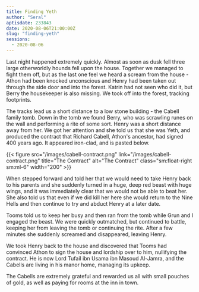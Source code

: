 ```yaml
---
title: Finding Yeth
author: "Seral"
aptisdate: 233843
date: 2020-08-06T21:00:00Z
slug: "finding-yeth"
sessions:
  - 2020-08-06
---
```


Last night happened extremely quickly. Almost as soon as dusk fell three large otherworldly hounds fell upon the house. Together we managed to fight them off, but as the last one feel we heard a scream from the house - Athon had been knocked unconscious and Henry had been taken out through the side door and into the forest. Katrin had not seen who did it, but Berry the housekeeper is also missing. We took off into the forest, tracking footprints.

The tracks lead us a short distance to a low stone building - the Cabell family tomb. Down in the tomb we found Berry, who was scrawling runes on the wall and performing a rite of some sort. Henry was a short distance away from her. We got her attention and she told us that she was Yeth, and produced the contract that Richard Cabell, Athon's ancestor, had signed 400 years ago. It appeared iron-clad, and is pasted below.

{{< figure src="/images/cabell-contract.png" link="/images/cabell-contract.png" title="The Contract" alt="The Contract" class="sm:float-right sm:ml-6" width="200" >}}


When stepped forward and told her that we would need to take Henry back to his parents and she suddenly turned in a huge, deep red beast with huge wings, and it was immediately clear that we would not be able to beat her. She also told us that even if we did kill her here she would return to the Nine Hells and then continue to try and abduct Henry at a later date.

Tooms told us to keep her busy and then ran from the tomb while Grun and I engaged the beast. We were quickly outmatched, but continued to battle, keeping her from leaving the tomb or continuing the rite. After a few minutes she suddenly screamed and disappeared, leaving Henry.

We took Henry back to the house and discovered that Tooms had convinced Athon to sign the house and lordship over to him, nullifying the contract. He is now Lord Tufail ibn Usama ibn Masoud Al-Jamra, and the Cabells are living in his manor home, managing its upkeep.

The Cabells are extremely grateful and rewarded us all with small pouches of gold, as well as paying for rooms at the inn in town.
